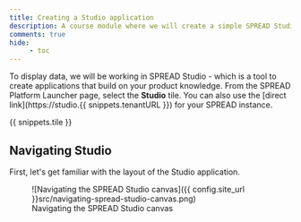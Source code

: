 ```yaml
---
title: Creating a Studio application
description: A course module where we will create a simple SPREAD Studio application.
comments: true
hide:
     - toc
---
```


To display data, we will be working in SPREAD Studio - which is a tool to create applications that build on your product knowledge. From the SPREAD Platform Launcher page, select the **Studio** tile. You can also use the [direct link](https://studio.{{ snippets.tenantURL }}) for your SPREAD instance.

{{ snippets.tile }}

## Navigating Studio

First, let's get familiar with the layout of the Studio application.

<figure markdown="span">
	![Navigating the SPREAD Studio canvas]({{ config.site_url }}src/navigating-spread-studio-canvas.png)
	<figcaption>Navigating the SPREAD Studio canvas</figcaption>
</figure>